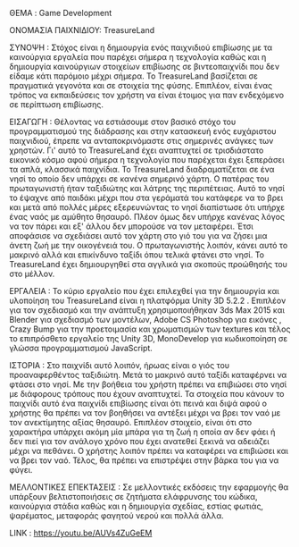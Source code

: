 ΘΕΜΑ : Game Development

ΟΝΟΜΑΣΙΑ ΠΑΙΧΝΙΔΙΟΥ: TreasureLand

ΣΥΝΟΨΗ : 
	Στόχος είναι η δημιουργία ενός παιχνιδιού επιβίωσης με τα καινούργια εργαλεία που παρέχει σήμερα 
	η τεχνολογία καθώς και η δημιουργία καινούργιων στοιχείων επιβίωσης σε βιντεοπαιχνίδι που δεν είδαμε 
	κάτι παρόμοιο μέχρι σήμερα. Το TreasureLand βασίζεται σε πραγματικά γεγονότα και σε στοιχεία της φύσης. 
	Επιπλέον, είναι ένας τρόπος να εκπαιδεύσεις τον χρήστη  να είναι έτοιμος για παν ενδεχόμενο σε περίπτωση επιβίωσης. 

ΕΙΣΑΓΩΓΗ : 
	Θέλοντας να εστιάσουμε στον βασικό στόχο του προγραμματισμού της διάδρασης και στην κατασκευή
	ενός ευχάριστου παιχνιδιού, έπρεπε να ανταποκρινόμαστε στις σημερινές ανάγκες των χρηστών. 
	Γι' αυτό το TreasureLand έχει αναπτυχτεί σε τρισδιάστατο εικονικό κόσμο αφού σήμερα η τεχνολογία
	που παρέχεται έχει ξεπεράσει τα απλά, κλασσικά παιχνίδια.
	Το  TreasureLand  διαδραματίζεται σε ένα νησί το οποίο δεν υπάρχει σε κανένα σημερινό χάρτη. 
	Ο πατέρας του πρωταγωνιστή ήταν ταξιδιώτης και λάτρης της περιπέτειας. Αυτό το νησί το έψαχνε από παιδάκι
	μέχρι που στα γεράματά του κατάφερε να το βρει και μετά από πολλές μέρες εξερευνώντας το νησί διαπίστωσε 
	ότι υπήρχε ένας ναός με αμύθητο θησαυρό. Πλέον όμως δεν υπήρχε κανένας λόγος να τον πάρει και εξ' άλλου 
	δεν μπορούσε να τον μεταφέρει. Έτσι αποφάσισε να σχεδιάσει αυτό τον χάρτη στο γιό του για να ζήσει μια άνετη 
	ζωή με την οικογένειά του. Ο πρωταγωνιστής λοιπόν, κάνει αυτό το μακρινό αλλά και επικίνδυνο ταξίδι όπου τελικά 
	φτάνει στο νησί. 	Το TreasureLand έχει δημιουργηθεί στα αγγλικά για σκοπούς προώθησής του στο μέλλον.

ΕΡΓΑΛΕΙΑ : 
Το κύριο εργαλείο που έχει επιλεχθεί για την δημιουργία και υλοποίηση του TreasureLand είναι η πλατφόρμα Unity 3D 5.2.2 .
Επιπλέον για τον σχεδιασμό και την ανάπτυξη χρησιμοποιήθηκαν 3ds Max 2015 και Blender για σχεδιασμό των μοντέλων, 
Adobe CS Photoshop για  εικόνες , Crazy Bump για την προετοιμασία και χρωματισμών των textures και τέλος το επιπρόσθετο 
εργαλείο της Unity 3D, MonoDevelop για κωδικοποίηση σε γλώσσα προγραμματισμού JavaScript.

ΙΣΤΟΡΙΑ : 
	Στο παιχνίδι αυτό λοιπόν, ήρωας είναι ο γιός του προαναφερθέντος ταξιδιώτη. Μετά το μακρινό αυτό ταξίδι καταφέρνει
	να φτάσει στο νησί. Με την βοήθεια του χρήστη πρέπει να επιβιώσει στο νησί με διάφορους τρόπους που έχουν αναπτυχτεί. 
	Τα στοιχεία που κάνουν το παιχνίδι αυτό ένα παιχνίδι επιβίωσης είναι ότι πεινά και διψά αφού ο χρήστης θα πρέπει να τον 
	βοηθήσει να αντέξει μέχρι να βρει τον ναό με τον ανεκτίμητης αξίας θησαυρό. Επιπλέον στοιχείο, είναι ότι στο χαρακτήρα 
	υπάρχει ακόμη μία μπάρα για τη ζωή η οποία αν δεν φάει ή δεν πιεί για τον ανάλογο χρόνο που έχει ανατεθεί ξεκινά να αδειάζει 
	μέχρι να πεθάνει. Ο χρήστης λοιπόν πρέπει να καταφέρει να επιβιώσει και να βρει τον ναό. Τέλος, θα πρέπει να επιστρέψει στην 
	βάρκα του για να φύγει.

ΜΕΛΛΟΝΤΙΚΕΣ ΕΠΕΚΤΑΣΕΙΣ : 
Σε μελλοντικές εκδόσεις την εφαρμογής θα υπάρξουν βελτιστοποιήσεις σε ζητήματα ελάφρυνσης του κώδικα, καινούργια στάδια καθώς 
και η δημιουργία σχεδίας, εστίας φωτιάς, ψαρέματος, μεταφοράς φαγητού νερού και πολλά άλλα.

LINK : https://youtu.be/AUVs4ZuGeEM
